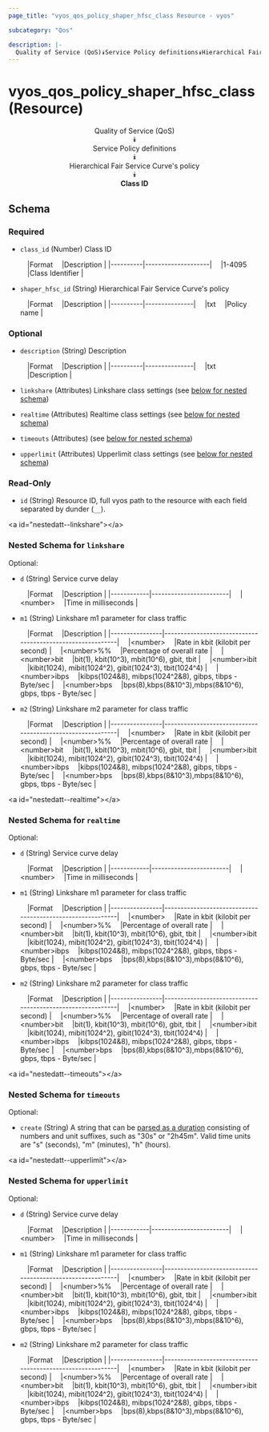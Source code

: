 ```yaml
---
page_title: "vyos_qos_policy_shaper_hfsc_class Resource - vyos"

subcategory: "Qos"

description: |- 
  Quality of Service (QoS)⯯Service Policy definitions⯯Hierarchical Fair Service Curve's policy⯯Class ID
---
```


# vyos_qos_policy_shaper_hfsc_class (Resource)
<center>

Quality of Service (QoS)  
⯯  
Service Policy definitions  
⯯  
Hierarchical Fair Service Curve's policy  
⯯  
**Class ID**


</center>

## Schema

### Required

- `class_id` (Number) Class ID

    &emsp;|Format  &emsp;|Description       |
    |----------|--------------------|
    &emsp;|1-4095  &emsp;|Class Identifier  |
- `shaper_hfsc_id` (String) Hierarchical Fair Service Curve&#39;s policy

    &emsp;|Format  &emsp;|Description  |
    |----------|---------------|
    &emsp;|txt     &emsp;|Policy name  |

### Optional

- `description` (String) Description

    &emsp;|Format  &emsp;|Description  |
    |----------|---------------|
    &emsp;|txt     &emsp;|Description  |
- `linkshare` (Attributes) Linkshare class settings (see [below for nested schema](#nestedatt--linkshare))
- `realtime` (Attributes) Realtime class settings (see [below for nested schema](#nestedatt--realtime))
- `timeouts` (Attributes) (see [below for nested schema](#nestedatt--timeouts))
- `upperlimit` (Attributes) Upperlimit class settings (see [below for nested schema](#nestedatt--upperlimit))

### Read-Only

- `id` (String) Resource ID, full vyos path to the resource with each field separated by dunder (`__`).

&lt;a id=&#34;nestedatt--linkshare&#34;&gt;&lt;/a&gt;
### Nested Schema for `linkshare`

Optional:

- `d` (String) Service curve delay

    &emsp;|Format    &emsp;|Description           |
    |------------|------------------------|
    &emsp;|&lt;number&gt;  &emsp;|Time in milliseconds  |
- `m1` (String) Linkshare m1 parameter for class traffic

    &emsp;|Format        &emsp;|Description                                              |
    |----------------|-----------------------------------------------------------|
    &emsp;|&lt;number&gt;      &emsp;|Rate in kbit (kilobit per second)                        |
    &emsp;|&lt;number&gt;%%    &emsp;|Percentage of overall rate                               |
    &emsp;|&lt;number&gt;bit   &emsp;|bit(1), kbit(10^3), mbit(10^6), gbit, tbit               |
    &emsp;|&lt;number&gt;ibit  &emsp;|kibit(1024), mibit(1024^2), gibit(1024^3), tbit(1024^4)  |
    &emsp;|&lt;number&gt;ibps  &emsp;|kibps(1024&amp;8), mibps(1024^2&amp;8), gibps, tibps - Byte/sec  |
    &emsp;|&lt;number&gt;bps   &emsp;|bps(8),kbps(8&amp;10^3),mbps(8&amp;10^6), gbps, tbps - Byte/sec  |
- `m2` (String) Linkshare m2 parameter for class traffic

    &emsp;|Format        &emsp;|Description                                              |
    |----------------|-----------------------------------------------------------|
    &emsp;|&lt;number&gt;      &emsp;|Rate in kbit (kilobit per second)                        |
    &emsp;|&lt;number&gt;%%    &emsp;|Percentage of overall rate                               |
    &emsp;|&lt;number&gt;bit   &emsp;|bit(1), kbit(10^3), mbit(10^6), gbit, tbit               |
    &emsp;|&lt;number&gt;ibit  &emsp;|kibit(1024), mibit(1024^2), gibit(1024^3), tbit(1024^4)  |
    &emsp;|&lt;number&gt;ibps  &emsp;|kibps(1024&amp;8), mibps(1024^2&amp;8), gibps, tibps - Byte/sec  |
    &emsp;|&lt;number&gt;bps   &emsp;|bps(8),kbps(8&amp;10^3),mbps(8&amp;10^6), gbps, tbps - Byte/sec  |


&lt;a id=&#34;nestedatt--realtime&#34;&gt;&lt;/a&gt;
### Nested Schema for `realtime`

Optional:

- `d` (String) Service curve delay

    &emsp;|Format    &emsp;|Description           |
    |------------|------------------------|
    &emsp;|&lt;number&gt;  &emsp;|Time in milliseconds  |
- `m1` (String) Linkshare m1 parameter for class traffic

    &emsp;|Format        &emsp;|Description                                              |
    |----------------|-----------------------------------------------------------|
    &emsp;|&lt;number&gt;      &emsp;|Rate in kbit (kilobit per second)                        |
    &emsp;|&lt;number&gt;%%    &emsp;|Percentage of overall rate                               |
    &emsp;|&lt;number&gt;bit   &emsp;|bit(1), kbit(10^3), mbit(10^6), gbit, tbit               |
    &emsp;|&lt;number&gt;ibit  &emsp;|kibit(1024), mibit(1024^2), gibit(1024^3), tbit(1024^4)  |
    &emsp;|&lt;number&gt;ibps  &emsp;|kibps(1024&amp;8), mibps(1024^2&amp;8), gibps, tibps - Byte/sec  |
    &emsp;|&lt;number&gt;bps   &emsp;|bps(8),kbps(8&amp;10^3),mbps(8&amp;10^6), gbps, tbps - Byte/sec  |
- `m2` (String) Linkshare m2 parameter for class traffic

    &emsp;|Format        &emsp;|Description                                              |
    |----------------|-----------------------------------------------------------|
    &emsp;|&lt;number&gt;      &emsp;|Rate in kbit (kilobit per second)                        |
    &emsp;|&lt;number&gt;%%    &emsp;|Percentage of overall rate                               |
    &emsp;|&lt;number&gt;bit   &emsp;|bit(1), kbit(10^3), mbit(10^6), gbit, tbit               |
    &emsp;|&lt;number&gt;ibit  &emsp;|kibit(1024), mibit(1024^2), gibit(1024^3), tbit(1024^4)  |
    &emsp;|&lt;number&gt;ibps  &emsp;|kibps(1024&amp;8), mibps(1024^2&amp;8), gibps, tibps - Byte/sec  |
    &emsp;|&lt;number&gt;bps   &emsp;|bps(8),kbps(8&amp;10^3),mbps(8&amp;10^6), gbps, tbps - Byte/sec  |


&lt;a id=&#34;nestedatt--timeouts&#34;&gt;&lt;/a&gt;
### Nested Schema for `timeouts`

Optional:

- `create` (String) A string that can be [parsed as a duration](https://pkg.go.dev/time#ParseDuration) consisting of numbers and unit suffixes, such as &#34;30s&#34; or &#34;2h45m&#34;. Valid time units are &#34;s&#34; (seconds), &#34;m&#34; (minutes), &#34;h&#34; (hours).


&lt;a id=&#34;nestedatt--upperlimit&#34;&gt;&lt;/a&gt;
### Nested Schema for `upperlimit`

Optional:

- `d` (String) Service curve delay

    &emsp;|Format    &emsp;|Description           |
    |------------|------------------------|
    &emsp;|&lt;number&gt;  &emsp;|Time in milliseconds  |
- `m1` (String) Linkshare m1 parameter for class traffic

    &emsp;|Format        &emsp;|Description                                              |
    |----------------|-----------------------------------------------------------|
    &emsp;|&lt;number&gt;      &emsp;|Rate in kbit (kilobit per second)                        |
    &emsp;|&lt;number&gt;%%    &emsp;|Percentage of overall rate                               |
    &emsp;|&lt;number&gt;bit   &emsp;|bit(1), kbit(10^3), mbit(10^6), gbit, tbit               |
    &emsp;|&lt;number&gt;ibit  &emsp;|kibit(1024), mibit(1024^2), gibit(1024^3), tbit(1024^4)  |
    &emsp;|&lt;number&gt;ibps  &emsp;|kibps(1024&amp;8), mibps(1024^2&amp;8), gibps, tibps - Byte/sec  |
    &emsp;|&lt;number&gt;bps   &emsp;|bps(8),kbps(8&amp;10^3),mbps(8&amp;10^6), gbps, tbps - Byte/sec  |
- `m2` (String) Linkshare m2 parameter for class traffic

    &emsp;|Format        &emsp;|Description                                              |
    |----------------|-----------------------------------------------------------|
    &emsp;|&lt;number&gt;      &emsp;|Rate in kbit (kilobit per second)                        |
    &emsp;|&lt;number&gt;%%    &emsp;|Percentage of overall rate                               |
    &emsp;|&lt;number&gt;bit   &emsp;|bit(1), kbit(10^3), mbit(10^6), gbit, tbit               |
    &emsp;|&lt;number&gt;ibit  &emsp;|kibit(1024), mibit(1024^2), gibit(1024^3), tbit(1024^4)  |
    &emsp;|&lt;number&gt;ibps  &emsp;|kibps(1024&amp;8), mibps(1024^2&amp;8), gibps, tibps - Byte/sec  |
    &emsp;|&lt;number&gt;bps   &emsp;|bps(8),kbps(8&amp;10^3),mbps(8&amp;10^6), gbps, tbps - Byte/sec  |  
